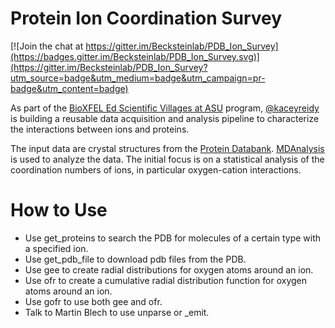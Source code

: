 # Protein Ion Coordination Survey

[![Join the chat at https://gitter.im/Becksteinlab/PDB_Ion_Survey](https://badges.gitter.im/Becksteinlab/PDB_Ion_Survey.svg)](https://gitter.im/Becksteinlab/PDB_Ion_Survey?utm_source=badge&utm_medium=badge&utm_campaign=pr-badge&utm_content=badge)

As part of the [BioXFEL Ed Scientific Villages at ASU](https://www.bioxfel.org/education/high-school-learning-communities) program, [@kaceyreidy](https://github.com/kaceyreidy) is building a reusable data acquisition and analysis pipeline to characterize the interactions between ions and proteins. 

The input data are crystal structures from the [Protein Databank](http://www.pdb.org). [MDAnalysis](http://www.mdanalysis.org) is used to analyze the data. The initial focus is on a statistical analysis of the coordination numbers of ions, in particular oxygen-cation interactions.

# How to Use

* Use get_proteins to search the PDB for molecules of a certain type with a specified ion.
* Use get_pdb_file to download pdb files from the PDB.
* Use gee to create radial distributions for oxygen atoms around an ion.
* Use ofr to create a cumulative radial distribution function for oxygen atoms around an ion.
* Use gofr to use both gee and ofr.
* Talk to Martin Blech to use unparse or _emit.
